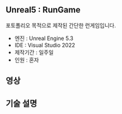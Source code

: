 ## Unreal5 : RunGame
포토폴리오 목적으로 제작된 간단한 런게임입니다.

- 엔진 : Unreal Engine 5.3
- IDE : Visual Studio 2022
- 제작기간 : 일주일
- 인원 : 혼자

## 영상

## 기술 설명

